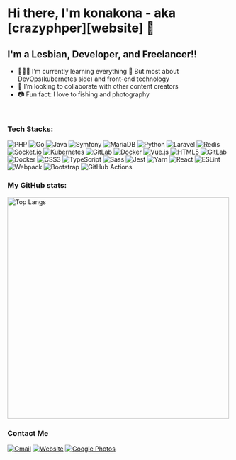 # Hi there, I'm konakona - aka [crazyphper][website] 👋

## I'm a Lesbian, Developer, and Freelancer!!

- 🙇🏻‍♀️ I’m currently learning everything 🤣   But most about DevOps(kubernetes side) and front-end technology
- 🥳 I’m looking to collaborate with other content creators
- 📷 Fun fact: I love to fishing and photography
<br />

### Tech Stacks:

![PHP](https://img.shields.io/badge/PHP-777BB4?style=for-the-badge&logo=php&logoColor=white)
![Go](https://img.shields.io/badge/Go-00ADD8?style=for-the-badge&logo=go&logoColor=white)
![Java](https://img.shields.io/badge/Java-007396?style=for-the-badge&logo=java&logoColor=white)
![Symfony](https://img.shields.io/badge/Symfony-000000?style=for-the-badge&logo=Symfony&logoColor=white)
![MariaDB](https://img.shields.io/badge/MariaDB-003545?style=for-the-badge&logo=mariadb&logoColor=white)
![Python](https://img.shields.io/badge/Python-3776AB?style=for-the-badge&logo=python&logoColor=white)
![Laravel](https://img.shields.io/badge/Laravel-FF2D20?style=for-the-badge&logo=laravel&logoColor=white)
![Redis](https://img.shields.io/badge/redis-%23DD0031.svg?&style=for-the-badge&logo=redis&logoColor=white)
![Socket.io](https://img.shields.io/badge/socket.io-010101?style=for-the-badge&logo=socket.io&logoColor=white)
![Kubernetes](https://img.shields.io/badge/kubernetes-326ce5.svg?&style=for-the-badge&logo=kubernetes&logoColor=white)
![GitLab](https://img.shields.io/badge/GitLab-330F63?style=for-the-badge&logo=gitlab&logoColor=white)
![Docker](https://img.shields.io/badge/Docker-2CA5E0?style=for-the-badge&logo=docker&logoColor=white)
![Vue.js](https://img.shields.io/badge/Vue.js-35495E?style=for-the-badge&logo=vuedotjs&logoColor=4FC08D)
![HTML5](https://img.shields.io/badge/-HTML5-%23E34F26?style=for-the-badge&logo=html5&logoColor=white)
![GitLab](https://img.shields.io/badge/GitLab-330F63?style=for-the-badge&logo=gitlab&logoColor=white)
![Docker](https://img.shields.io/badge/Docker-2CA5E0?style=for-the-badge&logo=docker&logoColor=white)
![CSS3](https://img.shields.io/badge/-CSS3-%231572B6?style=for-the-badge&logo=css3&logoColor=white)
![TypeScript](https://img.shields.io/badge/-TypeScript-%23007ACC?style=for-the-badge&logo=typescript&logoColor=white)
![Sass](https://img.shields.io/badge/-Sass-%23CC6699?style=for-the-badge&logo=sass&logoColor=white)
![Jest](https://img.shields.io/badge/-Jest-%23C21325?style=for-the-badge&logo=jest&logoColor=white)
![Yarn](https://img.shields.io/badge/-Yarn-%232C8EBB?style=for-the-badge&logo=yarn&logoColor=white)
![React](https://img.shields.io/badge/-React-%2361DAFB?style=for-the-badge&logo=react&logoColor=white)
![ESLint](https://img.shields.io/badge/-ESLint-%234B32C3?style=for-the-badge&logo=eslint&logoColor=white)
![Webpack](https://img.shields.io/badge/-Webpack-%238DD6F9?style=for-the-badge&logo=webpack&logoColor=white)
![Bootstrap](https://img.shields.io/badge/-Bootstrap-%23563D7C?style=for-the-badge&logo=bootstrap&logoColor=white)
![GitHub Actions](https://img.shields.io/badge/-GitHub_Actions-%232088FF?style=for-the-badge&logo=github-actions&logoColor=white)

### My GitHub stats:

<!--![Anurag's GitHub stats](https://github-readme-stats.vercel.app/api?username=54853315&show_icons=true&theme=shades-of-purple)-->

<div style="display:flex;">
<!--   <img src="http://github-readme-streak-stats.herokuapp.com?user=54853315" width="500" alt="GitHub Streak Image" /> -->
  <img src="https://github-readme-stats.vercel.app/api/top-langs/?username=54853315&layout=compact" width="500" alt="Top Langs" />
</div>

### Contact Me

[![Gmail](https://img.shields.io/badge/Gmail-D14836?style=for-the-badge&logo=gmail&logoColor=white)](mailto:konakona.xiong@gmail.com)
[![Website](https://img.shields.io/badge/Website-222222?style=for-the-badge&logo=About.me&logoColor=white)](https://www.crazyphper.com)
[![Google Photos](https://img.shields.io/badge/Google_Photos-4285F4?style=for-the-badge&logo=google-photos&logoColor=white)](https://photos.app.goo.gl/mfxL1NA6oS8UUiPY8)


